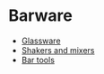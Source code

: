 # Barware #
  * [Glassware](Glassware.md)
  * [Shakers and mixers](BarMixers.md)
  * [Bar tools](BarTools.md)